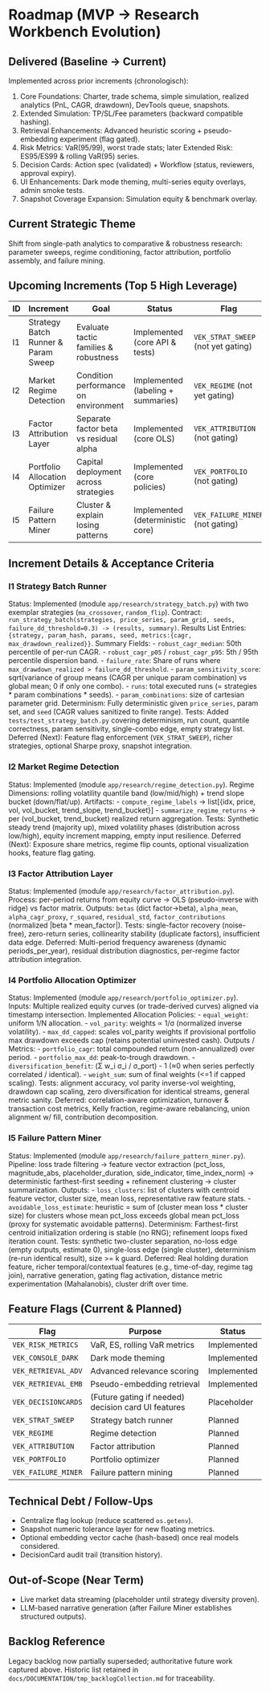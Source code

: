 # Roadmap (MVP → Research Workbench Evolution)

## Delivered (Baseline -> Current)
Implemented across prior increments (chronologisch):
1. Core Foundations: Charter, trade schema, simple simulation, realized analytics (PnL, CAGR, drawdown), DevTools queue, snapshots.
2. Extended Simulation: TP/SL/Fee parameters (backward compatible hashing).
3. Retrieval Enhancements: Advanced heuristic scoring + pseudo-embedding experiment (flag gated).
4. Risk Metrics: VaR(95/99), worst trade stats; later Extended Risk: ES95/ES99 & rolling VaR(95) series.
5. Decision Cards: Action spec (validated) + Workflow (status, reviewers, approval expiry).
6. UI Enhancements: Dark mode theming, multi-series equity overlays, admin smoke tests.
7. Snapshot Coverage Expansion: Simulation equity & benchmark overlay.

## Current Strategic Theme
Shift from single-path analytics to comparative & robustness research: parameter sweeps, regime conditioning, factor attribution, portfolio assembly, and failure mining.

## Upcoming Increments (Top 5 High Leverage)
| ID | Increment | Goal | Status | Flag | Core Outputs |
|----|-----------|------|--------|------|--------------|
| I1 | Strategy Batch Runner & Param Sweep | Evaluate tactic families & robustness | Implemented (core API & tests) | `VEK_STRAT_SWEEP` (not yet gating) | Batch results list, summary (robust_cagr_median/p05/p95, failure_rate, param_sensitivity_score) |
| I2 | Market Regime Detection | Condition performance on environment | Implemented (labeling + summaries) | `VEK_REGIME` (not yet gating) | Regime labels, per-regime return summary |
| I3 | Factor Attribution Layer | Separate factor beta vs residual alpha | Implemented (core OLS) | `VEK_ATTRIBUTION` (not gating) | Betas, alpha proxies, R², factor contributions |
| I4 | Portfolio Allocation Optimizer | Capital deployment across strategies | Implemented (core policies) | `VEK_PORTFOLIO` (not gating) | Portfolio equity, weights, diversification benefit |
| I5 | Failure Pattern Miner | Cluster & explain losing patterns | Implemented (deterministic core) | `VEK_FAILURE_MINER` (not gating) | Loss clusters, summaries, avoidance heuristic |

## Increment Details & Acceptance Criteria
### I1 Strategy Batch Runner
Status: Implemented (module `app/research/strategy_batch.py`) with two exemplar strategies (`ma_crossover`, `random_flip`).
Contract: `run_strategy_batch(strategies, price_series, param_grid, seeds, failure_dd_threshold=0.3) -> (results, summary)`.
Results List Entries: `{strategy, param_hash, params, seed, metrics:{cagr, max_drawdown_realized}}`.
Summary Fields:
	- `robust_cagr_median`: 50th percentile of per-run CAGR.
	- `robust_cagr_p05` / `robust_cagr_p95`: 5th / 95th percentile dispersion band.
	- `failure_rate`: Share of runs where `max_drawdown_realized > failure_dd_threshold`.
	- `param_sensitivity_score`: sqrt(variance of group means (CAGR per unique param combination) vs global mean; 0 if only one combo).
	- `runs`: total executed runs (= strategies * param combinations * seeds).
	- `param_combinations`: size of cartesian parameter grid.
Determinism: Fully deterministic given `price_series`, param set, and `seed` (CAGR values sanitized to finite range).
Tests: Added `tests/test_strategy_batch.py` covering determinism, run count, quantile correctness, param sensitivity, single-combo edge, empty strategy list.
Deferred (Next): Feature flag enforcement (`VEK_STRAT_SWEEP`), richer strategies, optional Sharpe proxy, snapshot integration.

### I2 Market Regime Detection
Status: Implemented (module `app/research/regime_detection.py`).
Regime Dimensions: rolling volatility quantile band (low/mid/high) + trend slope bucket (down/flat/up).
Artifacts:
	- `compute_regime_labels` -> list[{idx, price, vol, vol_bucket, trend_slope, trend_bucket}]
	- `summarize_regime_returns` -> per (vol_bucket, trend_bucket) realized return aggregation.
Tests: Synthetic steady trend (majority up), mixed volatility phases (distribution across low/high), equity increment mapping, empty input resilience.
Deferred (Next): Exposure share metrics, regime flip counts, optional visualization hooks, feature flag gating.

### I3 Factor Attribution Layer
Status: Implemented (module `app/research/factor_attribution.py`).
Process: per-period returns from equity curve -> OLS (pseudo-inverse with ridge) vs factor matrix.
Outputs: `betas` (dict factor->beta), `alpha_mean`, `alpha_cagr_proxy`, `r_squared`, `residual_std`, `factor_contributions` (normalized |beta * mean_factor|).
Tests: single-factor recovery (noise-free), zero-return series, collinearity stability (duplicate factors), insufficient data edge.
Deferred: Multi-period frequency awareness (dynamic periods_per_year), residual distribution diagnostics, per-regime factor attribution integration.

### I4 Portfolio Allocation Optimizer
Status: Implemented (module `app/research/portfolio_optimizer.py`).
Inputs: Multiple realized equity curves (or trade-derived curves) aligned via timestamp intersection.
Implemented Allocation Policies:
	- `equal_weight`: uniform 1/N allocation.
	- `vol_parity`: weights ∝ 1/σ (normalized inverse volatility).
	- `max_dd_capped`: scales vol_parity weights if provisional portfolio max drawdown exceeds cap (retains potential uninvested cash).
Outputs / Metrics:
	- `portfolio_cagr`: total compounded return (non-annualized) over period.
	- `portfolio_max_dd`: peak-to-trough drawdown.
	- `diversification_benefit`: (Σ w_i σ_i / σ_port) - 1 (≈0 when series perfectly correlated / identical).
	- `weight_sum`: sum of final weights (<=1 if capped scaling).
Tests: alignment accuracy, vol parity inverse-vol weighting, drawdown cap scaling, zero diversification for identical streams, general metric sanity.
Deferred: correlation-aware optimization, turnover & transaction cost metrics, Kelly fraction, regime-aware rebalancing, union alignment w/ fill, contribution decomposition.

### I5 Failure Pattern Miner
Status: Implemented (module `app/research/failure_pattern_miner.py`).
Pipeline: loss trade filtering -> feature vector extraction (pct_loss, magnitude_abs, placeholder_duration, side_indicator, time_index_norm) -> deterministic farthest-first seeding + refinement clustering -> cluster summarization.
Outputs:
	- `loss_clusters`: list of clusters with centroid feature vector, cluster size, mean loss, representative raw feature stats.
	- `avoidable_loss_estimate`: heuristic = sum of (cluster mean loss * cluster size) for clusters whose mean pct_loss exceeds global mean pct_loss (proxy for systematic avoidable patterns).
Determinism: Farthest-first centroid initialization ordering is stable (no RNG); refinement loops fixed iteration count.
Tests: synthetic two-cluster separation, no-loss edge (empty outputs, estimate 0), single-loss edge (single cluster), determinism (re-run identical result), size >= k guard.
Deferred: Real holding duration feature, richer temporal/contextual features (e.g., time-of-day, regime tag join), narrative generation, gating flag activation, distance metric experimentation (Mahalanobis), cluster drift over time.

## Feature Flags (Current & Planned)
| Flag | Purpose | Status |
|------|---------|--------|
| `VEK_RISK_METRICS` | VaR, ES, rolling VaR metrics | Implemented |
| `VEK_CONSOLE_DARK` | Dark mode theming | Implemented |
| `VEK_RETRIEVAL_ADV` | Advanced relevance scoring | Implemented |
| `VEK_RETRIEVAL_EMB` | Pseudo-embedding retrieval | Implemented |
| `VEK_DECISIONCARDS` | (Future gating if needed) decision card UI features | Placeholder |
| `VEK_STRAT_SWEEP` | Strategy batch runner | Planned |
| `VEK_REGIME` | Regime detection | Planned |
| `VEK_ATTRIBUTION` | Factor attribution | Planned |
| `VEK_PORTFOLIO` | Portfolio optimizer | Planned |
| `VEK_FAILURE_MINER` | Failure pattern mining | Planned |

## Technical Debt / Follow-Ups
- Centralize flag lookup (reduce scattered `os.getenv`).
- Snapshot numeric tolerance layer for new floating metrics.
- Optional embedding vector cache (hash-based) once real models considered.
- DecisionCard audit trail (transition history).

## Out-of-Scope (Near Term)
- Live market data streaming (placeholder until strategy diversity proven).
- LLM-based narrative generation (after Failure Miner establishes structured outputs).

## Backlog Reference
Legacy backlog now partially superseded; authoritative future work captured above. Historic list retained in `docs/DOCUMENTATION/tmp_backlogCollection.md` for traceability.

